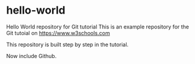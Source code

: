 # hello-world
Hello World repository for Git tutorial
This is an example repository for the Git tutoial on https://www.w3schools.com

This repository is built step by step in the tutorial.

Now include Github.
